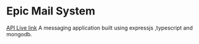 # Epic Mail System

[API Live link](https://epicmailsystemapi-production.up.railway.app/api-docs/)
A messaging application built using expressjs ,typescript and mongodb.
